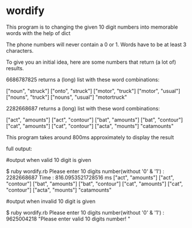 # wordify
This program is to changing the given 10 digit numbers into memorable words with the help of dict


The phone numbers will never contain a 0 or 1. 
Words have to be at least 3 characters.

To give you an initial idea, here are some numbers that return (a lot of) results.

6686787825 returns a (long) list with these word combinations:

["noun", "struck"]
["onto", "struck"]
["motor", "truck"]
["motor", "usual"]
["nouns", "truck"]
["nouns", "usual"]
"motortruck"


2282668687 returns a (long) list with these word combinations:

["act", "amounts"]
["act", "contour"]
["bat", "amounts"]
["bat", "contour"]
["cat", "amounts"]
["cat", "contour"]
["acta", "mounts"]
"catamounts"

This program takes around 800ms approximately to display the result


full output:

#output when valid 10 digit is given

$ ruby wordify.rb 
Please enter 10 digits number(without '0' & '1') : 2282668687
Time : 816.0953521728516 ms
["act", "amounts"]
["act", "contour"]
["bat", "amounts"]
["bat", "contour"]
["cat", "amounts"]
["cat", "contour"]
["acta", "mounts"]
"catamounts"


#output when invalid 10 digit is given

$ ruby wordify.rb 
Please enter 10 digits number(without '0' & '1') : 9625004218
"Please enter valid 10 digits number! "


